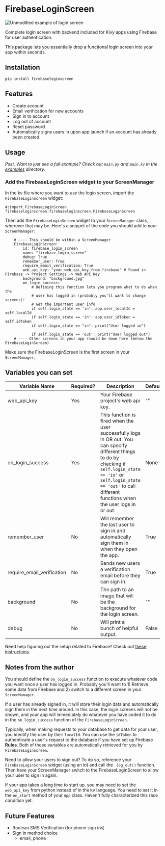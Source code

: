 # FirebaseLoginScreen

![Unmodified example of login screen](https://user-images.githubusercontent.com/37519914/89228723-c33b8780-d5a5-11ea-813e-cfdffc462b54.png)

Complete login screen with backend included for Kivy apps using Firebase for
user authentication.

This package lets you essentially drop a functional login screen into your app
within seconds.

## Installation

`pip install firebaseloginscreen`

## Features

- Create account
- Email verification for new accounts
- Sign in to account
- Log out of account
- Reset password
- Automatically signs users in upon app launch if an account has already been created.

## Usage

*Psst. Want to just see a full example? Check out `main.py` and `main.kv` in the [examples](https://github.com/Dirk-Sandberg/FirebaseLoginScreen/tree/master/examples) directory.*

### Add the FirebaseLoginScreen widget to your ScreenManager</h5>

In the kv file where you want to use the login screen, import the `FirebaseLoginScreen` widget:

    #:import FirebaseLoginScreen firebaseloginscreen.firebaseloginscreen.FirebaseLoginScreen

Then add the `FirebaseLoginScreen` widget to your `ScreenManager` class, wherever that may be. Here's a snippet
of the code you should add to your `ScreenManager`:

        # ---- This should be within a ScreenManager
        FirebaseLoginScreen:
            id: firebase_login_screen
            name: "firebase_login_screen"
            debug: True
            remember_user: True
            require_email_verification: True
            web_api_key: "your_web_api_key_from_firebase" # Found in Firebase -> Project Settings -> Web API Key
            background: "background.jpg"
            on_login_success:
                # Defining this function lets you program what to do when the
                # user has logged in (probably you'll want to change screens)!
                # Get the important user info
                if self.login_state == 'in': app.user_localId = self.localId
                if self.login_state == 'in': app.user_idToken = self.idToken
                if self.login_state == "in": print("User logged in")
                
                if self.login_state == 'out': print("User logged out")
        # ---- Other screens in your app should be down here (below the FirebaseLoginScreen)

Make sure the FirebaseLoginScreen is the first screen in your `ScreenManager`.

## Variables you can set

| Variable Name  | Required? | Description | Default | Type |
| ------------- | ------------- | ------------- | ------------- |------------- |
| web_api_key| Yes | Your Firebase project's web api key. | "" | String |
| on_login_success | Yes | This function is fired when the user successfully logs in OR out. You can specify different things to do by checking if `self.login_state == 'in'` or `self.login_state == 'out'` to call different functions when the user logs in or out.| None | Function(s) |
| remember_user  | No  | Will remember the last user to sign in and automatically sign them in when they open the app. | True | Boolean |
| require_email_verification | No | Sends new users a verification email before they can sign in. | True | Boolean |
| background | No | The path to an image that will be the background for the login screen. | "" | String |
| debug  | No  | Will print a bunch of helpful output. | False | Boolean |

Need help figuring out the setup related to Firebase? Check out [these instructions](https://github.com/Dirk-Sandberg/FirebaseLoginScreen/blob/master/FIREBASE_INSTRUCTIONS.md).

## Notes from the author

You should define the `on_login_success` function to execute whatever code you
want once a user has logged in. Probably you'll want to 1) Retrieve some data
from Firebase and 2) switch to a different screen in your `ScreenManager`.

If a user has already signed in, it will store their login data and
automatically sign them in the next time around. In this case, the login screens
will not be shown, and your app will immediately do whatever you have coded it
to do in the `on_login_success` function of the `FirebaseLoginScreen`.

Typically, when making requests to your database to get data for your user, you
identify the user by their `localId`. You can use the `idToken` to authenticate
a user's request to the database if you have set up Firebase <b>Rules</b>. Both
of these variables are automatically retrieved for you by `FirebaseLoginScreen`.<br>

Need to allow your users to sign out? To do so, reference your `FirebaseLoginScreen` widget (using an id) and call the `.log_out()` function. Then have your ScreenManager switch to the FirebaseLoginScreen to allow your user to sign in again.
    
If your app takes a long time to start up, you may need to set the `web_api_key`
from python instead of in the kv language. You need to set it in the `on_start`
method of your `App` class. Haven't fully characterized this race condition yet. 


## Future Features

- Boolean SMS Verification (for phone sign ins) 
- Sign in method choice
    - email, phone
